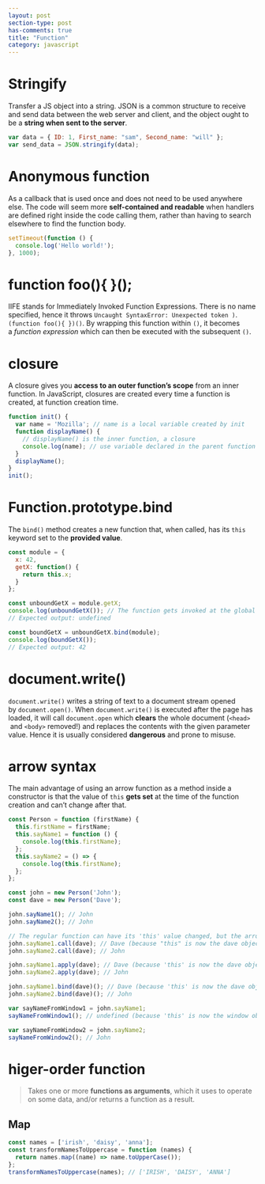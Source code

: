 ```yaml
---
layout: post
section-type: post
has-comments: true
title: "Function"
category: javascript
---
```


# Stringify

Transfer a JS object into a string. JSON is a common structure to receive and send data between the web server and client, and the object ought to be a **string when sent to the server**.

```jsx
var data = { ID: 1, First_name: "sam", Second_name: "will" };
var send_data = JSON.stringify(data);
```

# Anonymous function

As a callback that is used once and does not need to be used anywhere else. The code will seem more **self-contained and readable** when handlers are defined right inside the code calling them, rather than having to search elsewhere to find the function body.

```jsx
setTimeout(function () {
  console.log('Hello world!');
}, 1000);
```

# **function foo(){ }();**

IIFE stands for Immediately Invoked Function Expressions. There is no name specified, hence it throws `Uncaught SyntaxError: Unexpected token )`.
`(function foo(){ })()`. By wrapping this function within `()`, it becomes a *function expression* which can then be executed with the subsequent `()`.

# closure

A closure gives you **access to an outer function’s scope** from an inner function. In JavaScript, closures are created every time a function is created, at function creation time.

```jsx
function init() {
  var name = 'Mozilla'; // name is a local variable created by init
  function displayName() {
    // displayName() is the inner function, a closure
    console.log(name); // use variable declared in the parent function
  }
  displayName();
}
init();
```

# **Function.prototype.bind**

The `bind()` method creates a new function that, when called, has its `this` keyword set to the **provided value**.

```jsx
const module = {
  x: 42,
  getX: function() {
    return this.x;
  }
};

const unboundGetX = module.getX;
console.log(unboundGetX()); // The function gets invoked at the global scope
// Expected output: undefined

const boundGetX = unboundGetX.bind(module);
console.log(boundGetX());
// Expected output: 42
```

# **document.write()**

`document.write()` writes a string of text to a document stream opened by `document.open()`. When `document.write()` is executed after the page has loaded, it will call `document.open` which **clears** the whole document (`<head>`
 and `<body>` removed!) and replaces the contents with the given parameter value. Hence it is usually considered **dangerous** and prone to misuse.

# arrow syntax

The main advantage of using an arrow function as a method inside a constructor is that the value of `this` **gets set** at the time of the function creation and can’t change after that. 

```jsx
const Person = function (firstName) {
  this.firstName = firstName;
  this.sayName1 = function () {
    console.log(this.firstName);
  };
  this.sayName2 = () => {
    console.log(this.firstName);
  };
};

const john = new Person('John');
const dave = new Person('Dave');

john.sayName1(); // John
john.sayName2(); // John

// The regular function can have its 'this' value changed, but the arrow function cannot
john.sayName1.call(dave); // Dave (because "this" is now the dave object)
john.sayName2.call(dave); // John

john.sayName1.apply(dave); // Dave (because 'this' is now the dave object)
john.sayName2.apply(dave); // John

john.sayName1.bind(dave)(); // Dave (because 'this' is now the dave object)
john.sayName2.bind(dave)(); // John

var sayNameFromWindow1 = john.sayName1;
sayNameFromWindow1(); // undefined (because 'this' is now the window object)

var sayNameFromWindow2 = john.sayName2;
sayNameFromWindow2(); // John
```

# higer-order function

> Takes one or more **functions as arguments**, which it uses to operate on some data, and/or returns a function as a result.
> 

## Map

```jsx
const names = ['irish', 'daisy', 'anna'];
const transformNamesToUppercase = function (names) {
  return names.map((name) => name.toUpperCase());
};
transformNamesToUppercase(names); // ['IRISH', 'DAISY', 'ANNA']
```
